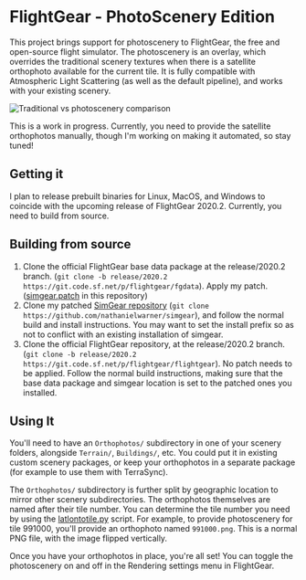 # FlightGear - PhotoScenery Edition

This project brings support for photoscenery to FlightGear, the free and open-source flight simulator.
The photoscenery is an overlay, which overrides the traditional scenery textures when there is a satellite orthophoto available for the current tile.
It is fully compatible with Atmospheric Light Scattering (as well as the default pipeline), and works with your existing scenery.

![Traditional vs photoscenery comparison](screenshots/photoscenery-comparison-ksba.png)

This is a work in progress. Currently, you need to provide the satellite orthophotos manually, though I'm working on making it automated, so stay tuned!

## Getting it

I plan to release prebuilt binaries for Linux, MacOS, and Windows to coincide with the upcoming release of FlightGear 2020.2. Currently, you need to build from source.

## Building from source

1. Clone the official FlightGear base data package at the release/2020.2 branch. (`git clone -b release/2020.2 https://git.code.sf.net/p/flightgear/fgdata`). Apply my patch. ([simgear.patch](simgear.patch) in this repository)
1. Clone my patched [SimGear repository](https://github.com/nathanielwarner/simgear) (`git clone https://github.com/nathanielwarner/simgear`), and follow the normal build and install instructions. You may want to set the install prefix so as not to conflict with an existing installation of simgear.
2. Clone the official FlightGear repository, at the release/2020.2 branch. (`git clone -b release/2020.2 https://git.code.sf.net/p/flightgear/flightgear`). No patch needs to be applied. Follow the normal build instructions, making sure that the base data package and simgear location is set to the patched ones you installed.

## Using It

You'll need to have an `Orthophotos/` subdirectory in one of your scenery folders, alongside `Terrain/`, `Buildings/`, etc. You could put it in existing custom scenery packages, or keep your orthophotos in a separate package (for example to use them with TerraSync).

The `Orthophotos/` subdirectory is further split by geographic location to mirror other scenery subdirectories. The orthophotos themselves are named after their tile number. You can determine the tile number you need by using the [latlontotile.py](latlontotile.py) script. For example, to provide photoscenery for tile 991000, you'll provide an orthophoto named `991000.png`. This is a normal PNG file, with the image flipped vertically.

Once you have your orthophotos in place, you're all set! You can toggle the photoscenery on and off in the Rendering settings menu in FlightGear.
